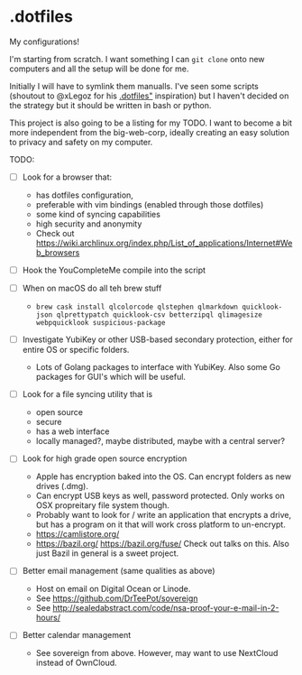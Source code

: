# .dotfiles

My configurations!

I'm starting from scratch. I want something I can `git clone` onto new computers and 
all the setup will be done for me. 

Initially I will have to symlink them manualls. I've seen some scripts 
(shoutout to @xLegoz for his [.dotfiles"](https://github.com/xLegoz/.dotfiles) inspiration) 
but I haven't decided on the strategy but it should be written in bash or python. 

This project is also going to be a listing for my TODO. I want to become a bit more 
independent from the big-web-corp, ideally creating an easy solution to privacy and 
safety on my computer. 

TODO:

- [ ] Look for a browser that:
  - has dotfiles configuration, 
  - preferable with vim bindings (enabled through those dotfiles)
  - some kind of syncing capabilities 
  - high security and anonymity
  - Check out https://wiki.archlinux.org/index.php/List_of_applications/Internet#Web_browsers
- [ ] Hook the YouCompleteMe compile into the script
- [ ] When on macOS do all teh brew stuff
  - `brew cask install qlcolorcode qlstephen qlmarkdown quicklook-json qlprettypatch quicklook-csv betterzipql qlimagesize webpquicklook suspicious-package`
  
- [ ] Investigate YubiKey or other USB-based secondary protection, either for entire OS or specific folders. 
  - Lots of Golang packages to interface with YubiKey. Also some Go packages for GUI's which will be useful.
- [ ] Look for a file syncing utility that is 
  - open source
  - secure
  - has a web interface 
  - locally managed?, maybe distributed, maybe with a central server?
- [ ] Look for high grade open source encryption
  - Apple has encryption baked into the OS. Can encrypt folders as new drives (.dmg). 
  - Can encrypt USB keys as well, password protected. Only works on OSX propreitary file system though. 
  - Probably want to look for / write an application that encrypts a drive, but has a program on it that will work cross platform to un-encrypt. 
  - https://camlistore.org/
  - https://bazil.org/ https://bazil.org/fuse/ Check out talks on this. Also just Bazil in general is a sweet project.
- [ ] Better email management (same qualities as above)
  - Host on email on Digital Ocean or Linode. 
  - See https://github.com/DrTeePot/sovereign 
  - See http://sealedabstract.com/code/nsa-proof-your-e-mail-in-2-hours/
- [ ] Better calendar management
  - See sovereign from above. However, may want to use NextCloud instead of OwnCloud. 
